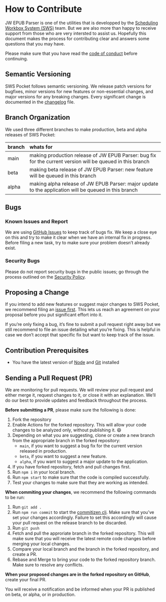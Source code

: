 # How to Contribute
JW EPUB Parser is one of the utilities that is developped by the [Scheduling Workbox System (SWS)](https://github.com/sws2apps) team. But we are also more than happy to receive support from those who are very intersted to assist us. Hopefully this document makes the process for contributing clear and answers some questions that you may have.

Please make sure that you have read the [code of conduct](https://github.com/sws2apps/jw-epub-parser/blob/main/CODE_OF_CONDUCT.md) before continuing.

## Semantic Versioning
SWS Pocket follows semantic versioning. We release patch versions for bugfixes, minor versions for new features or non-essential changes, and major versions for any breaking changes. Every significant change is documented in the [changelog](https://github.com/sws2apps/jw-epub-parser/blob/main/CHANGELOG.md) file.

## Branch Organization
We used three different branches to make production, beta and alpha releases of SWS Pocket:

| branch | whats for |
| :----- | :-------- |
| main   | making production release of JW EPUB Parser: bug fix for the current version will be queued in this branch |
| beta   | making beta release of JW EPUB Parser: new feature will be queued in this branch |
| alpha   | making alpha release of JW EPUB Parser: major update to the application will be queued in this branch |

## Bugs

### Known Issues and Report
We are using [GitHub Issues](https://github.com/sws2apps/jw-epub-parser/issues) to keep track of bugs fix. We keep a close eye on this and try to make it clear when we have an internal fix in progress. Before filing a new task, try to make sure your problem doesn’t already exist.

### Security Bugs
Please do not report security bugs in the public issues; go through the process outlined on the [Security Policy](https://github.com/sws2apps/jw-epub-parser/blob/main/SECURITY.md).

## Proposing a Change
If you intend to add new features or suggest major changes to SWS Pocket, we recommend filing an [issue first](https://github.com/sws2apps/jw-epub-parser/issues). This lets us reach an agreement on your proposal before you put significant effort into it.

If you’re only fixing a bug, it’s fine to submit a pull request right away but we still recommend to file an issue detailing what you’re fixing. This is helpful in case we don’t accept that specific fix but want to keep track of the issue.

## Contribution Prerequisites
- You have the latest version of [Node](https://nodejs.org) and [Git](https://git-scm.com) installed

## Sending a Pull Request (PR)
We are monitoring for pull requests. We will review your pull request and either merge it, request changes to it, or close it with an explanation. We’ll do our best to provide updates and feedback throughout the process.

**Before submitting a PR**, please make sure the following is done:
1. Fork the repository
2. Enable Actions for the forked repository. This will allow your code changes to be analyzed only, without publishing it. 😄
3. Depending on what you are suggesting, clone or create a new branch from the appropriate branch in the forked repository:
   - `main`, if you want to suggest a bug fix for the current version released in production.
   - `beta`, if you want to suggest a new feature.
   - `alpha`, if you want to suggest a major update to the application.
4. If you have forked repository, fetch and pull changes first.
5. Run `npm i` in your local branch.
6. Run `npm start` to make sure that the code is compiled successfully.
7. Test your changes to make sure that they are working as intended.

**When commiting your changes**, we recommend the following commands to be run:
1. Run `git add .`
2. Run `npm run commit` to start the [commitizen cli](https://github.com/commitizen/cz-cli#using-the-command-line-tool). Make sure that you’ve set your changes accordingly. Failure to set this accordingly will cause your pull request on the release branch to be discarded.
3. Run `git push`
4. Fetch and pull the approriate branch in the forked repository. This will make sure that you will receive the latest remote code changes before merging your local changes.
5. Compare your local branch and the branch in the forked repository, and create a PR.
6. Rebase and Merge to bring your code to the forked repository branch. Make sure to resolve any conflicts.

**When your proposed changes are in the forked repository on GitHub**, create your final PR.

You will receive a notification and be informed when your PR is published on beta, or alpha, or in production.
